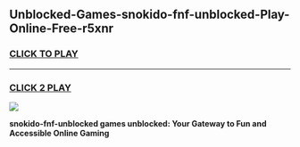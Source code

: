 
## Unblocked-Games-snokido-fnf-unblocked-Play-Online-Free-r5xnr
<h3>
<a href="https://premium76.site?title=snokido-fnf-unblocked&ref=26A">CLICK TO PLAY</a></h3>
<hr>

<h3>
<a href="https://premium76.site?title=snokido-fnf-unblocked&ref=26A">CLICK 2 PLAY</a>
  
</h3>

<a href="https://premium76.site?title=snokido-fnf-unblocked&ref=26A"><img src="https://clearcache.store/games.png"></a>


**snokido-fnf-unblocked games unblocked: Your Gateway to Fun and Accessible Online Gaming**
